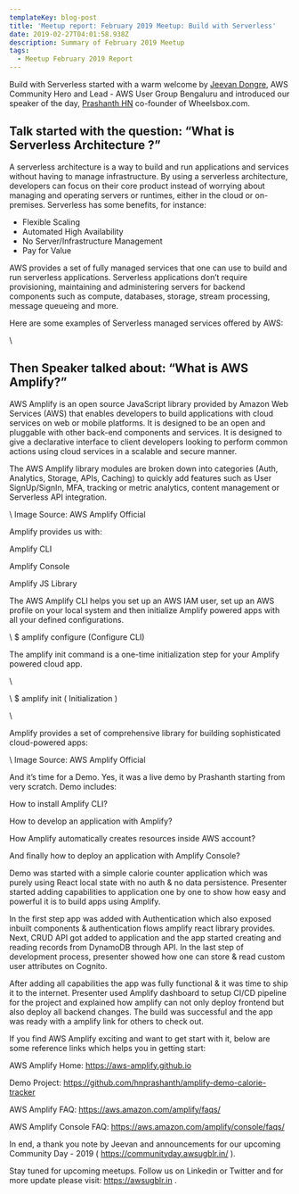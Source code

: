 ```yaml
---
templateKey: blog-post
title: 'Meetup report: February 2019 Meetup: Build with Serverless'
date: 2019-02-27T04:01:58.938Z
description: Summary of February 2019 Meetup
tags:
  - Meetup February 2019 Report
---
```

Build with Serverless started with  a warm welcome by [Jeevan Dongre](https://www.linkedin.com/in/jeevandongre/), AWS Community Hero and Lead - AWS User Group Bengaluru and introduced our speaker of the day, [Prashanth HN](https://in.linkedin.com/in/hnprashanth) co-founder of Wheelsbox.com.

## Talk started with the question: “What is Serverless Architecture ?”

A serverless architecture is a way to build and run applications and services without having to manage infrastructure. By using a serverless architecture, developers can focus on their core product instead of worrying about managing and operating servers or runtimes, either in the cloud or on-premises. Serverless has some benefits, for instance:

* Flexible Scaling
* Automated High Availability
* No Server/Infrastructure Management
* Pay for Value

AWS provides a set of fully managed services that one can use to build and run serverless applications. Serverless applications don’t require provisioning, maintaining and administering servers for backend components such as compute, databases, storage, stream processing, message queueing and more. 

Here are some examples of Serverless managed services offered by AWS: 

 

\    

 

## Then Speaker talked about: “What is AWS Amplify?”



AWS Amplify is an open source JavaScript library provided by Amazon Web Services (AWS) that enables developers to build applications with cloud services on web or mobile platforms. It is designed to be an open and pluggable with other back-end components and services. It  is designed to give a declarative interface to client developers looking to perform common actions using cloud services in a scalable and secure manner. 



The AWS Amplify library modules are broken down into categories (Auth, Analytics, Storage, APIs, Caching) to quickly add features such as User SignUp/SignIn, MFA, tracking or metric analytics, content management or Serverless API integration. 



 

\    Image Source: AWS Amplify Official 



Amplify provides us with:



Amplify CLI

Amplify Console

Amplify JS Library





The AWS Amplify CLI helps you set up an AWS IAM user, set up an AWS profile on your local system and then initialize Amplify powered apps with all your defined configurations.  



\    $ amplify configure    (Configure CLI)



The amplify init command is a one-time initialization step for your Amplify powered cloud app.

\    

\    $ amplify init ( Initialization )



\    

Amplify provides a set of  comprehensive library for building sophisticated cloud-powered apps:





\    Image Source: AWS Amplify Official 



And it’s time for a Demo. Yes, it was a live demo by Prashanth starting from very scratch. Demo includes:



How to install Amplify CLI?

How to develop an application with Amplify?

How Amplify automatically creates resources inside AWS account?

And finally how to deploy an application with Amplify Console?



Demo was started with a simple calorie counter application which was purely using React local state with no auth & no data persistence. Presenter started adding capabilities to application one by one to show how easy and powerful it is to build apps using Amplify. 



In the first step app was added with Authentication which also exposed inbuilt components & authentication flows amplify react library provides. Next, CRUD API got added to application and the app started creating and reading records from DynamoDB through API. In the last step of development process, presenter showed how one can store & read custom user attributes on Cognito.



After adding all capabilities the app was fully functional & it was time to ship it to the internet. Presenter used Amplify dashboard to setup CI/CD pipeline for the project and explained how amplify can not only deploy frontend but also deploy all backend changes. The build was successful and the app was ready with a amplify link for others to check out.



If you find AWS Amplify exciting and want to get start with it, below are some reference links which helps you in getting start:



AWS Amplify Home: https://aws-amplify.github.io

Demo Project: https://github.com/hnprashanth/amplify-demo-calorie-tracker

AWS Amplify FAQ: https://aws.amazon.com/amplify/faqs/

AWS Amplify Console FAQ: https://aws.amazon.com/amplify/console/faqs/



In end, a thank you note by Jeevan and announcements for our upcoming Community Day - 2019 ( https://communityday.awsugblr.in/ ). 



Stay tuned for upcoming meetups. Follow us on Linkedin or Twitter and for more update please visit:  https://awsugblr.in .
